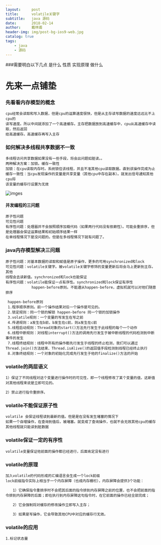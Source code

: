 ```yaml
---
layout:     post
title:      volatile关键字
subtitle:   java 源码
date:       2018-02-14
author:     戴林甫
header-img: img/post-bg-ios9-web.jpg
catalog: true
tags:
    - java
    - 源码
---
```


###需要明白以下几点
    是什么
    性质
    实现原理
    做什么
    
# 先来一点铺垫    
### 先看看内存模型的概念
    cpu经常会读取和写入数据，但是cpu的运算速度很快，但是从主存读写数据的速度远远比不上cpu的
    读写速度。所以中间就添加了一个高速缓存。主存把数据放到高速缓存中，cpu从高速缓存中读取，然后返回
    给高速缓存。高速缓存再写入主存
    
### 如何解决多线程共享数据不一致

    多线程访问共享数据如果没有一些手段，将会出问题如脏读。。
    两种解决方案：加锁。缓存一致性
    加锁：在cpu读取内存时。系统锁住该线程，并且不准其他cpu读取数据。直到该操作完成为止
    缓存一致性：当cpu发现操作的变量是共享变量（其他cpu中存在副本）。就发出信号通知其他cpu将
    该变量的缓存行设置为无效
    

![imges](http://www.2cto.com/uploadfile/2013/1226/20131226093944157.png)

#### 并发编程的三问题

    原子性问题
    可见性问题
    有序性问题：处理器并不会按照顺序加载代码（如果两行代码没有依赖性）。可能会重排序，但是处理器会保证运算结果和初始顺序结果一样
    在单线程情况下是没问题的。但是在多线程情况下就有问题了。
    
### java内存模型解决三问题

    原子性问题：对基本数据的读取和赋值是原子操作，更多的可用synchronized和lock
    可见性问题：volatile关键字。被volatile关键字修饰的变量更新后将会马上更新到主存。其他
    线程会去读新值。synchronized和lock也能保证
    有序性问题：volatile能保证一点有序性。synchronized和lock保证有序性
                happen-before原则。不能遵从happen-before，虚拟机就可以对他们随意排序
                
     happen-before原则
     1.程序顺序原则。前一个操作结果对后一个操作是可见的。
     2.锁定规则：同一个锁的解锁 happen-before 同一个锁的加锁操作
     3.volatile规则：一个变量的写发生在写之前
     4.传递规则：a发生在b前，b发生在c前，则a发生在c前
     5.线程启动规则：Thread对象的start()方法先行发生于此线程的每个一个动作
     6.线程中断规则：对线程interrupt()方法的调用先行发生于被中断线程的代码检测到中断事件的发生
     7.线程终结规则：线程中所有的操作都先行发生于线程的终止检测，我们可以通过Thread.join()方法结束、Thread.isAlive()的返回值手段检测到线程已经终止执行
     8.对象终结规则：一个对象的初始化完成先行发生于他的finalize()方法的开始
     
### volatile的两层语义
    1）保证了不同线程对这个变量进行操作时的可见性，即一个线程修改了某个变量的值，这新值对其他线程来说是立即可见的。
      
    2）禁止进行指令重排序。
    
### volatile不能保证原子性

    volatile 会保证线程读到最新的值。但是是在没有发生堵塞的情况下
    如果一个自增操作，在查询到值后，被堵塞。就变成了查询操作，也就不会无效其他cpu的缓存
    其他线程就只能读到脏数据
    
### volatile保证一定的有序性
    volatile变量保证他前面的操作都已经进行，后面肯定没有进行
    
### volatile的原理

    加入volatile的代码形成的汇编语言会生成一个lock前缀
    lock前缀指令实际上相当于一个内存屏障（也成内存栅栏），内存屏障会提供3个功能：
    
    　　1）它确保指令重排序时不会把其后面的指令排到内存屏障之前的位置，也不会把前面的指令排到内存屏障的后面；即在执行到内存屏障这句指令时，在它前面的操作已经全部完成；
    
    　　2）它会强制将对缓存的修改操作立即写入主存；
    
    　　3）如果是写操作，它会导致其他CPU中对应的缓存行无效。    
    
### volatile的应用
    1.标记状态量
    
    
 